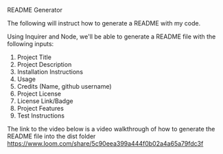 README Generator

The following will instruct how to generate a README with my code.

Using Inquirer and Node, we'll be able to generate a README file with the following inputs:

1. Project Title
2. Project Description
3. Installation Instructions
4. Usage
5. Credits (Name, github username)
6. Project License
7. License Link/Badge
8. Project Features
9. Test Instructions

The link to the video below is a video walkthrough of how to generate the README file into the dist folder
https://www.loom.com/share/5c90eea399a444f0b02a4a65a79fdc3f
